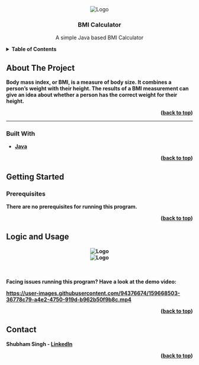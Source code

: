 <div align="center">
 
   <img src="https://i.ibb.co/rtrYYFq/image.png" alt="Logo" > 
 </div>

  <h3 align="center">BMI Calculator </h3>

  <p align="center">
 A simple Java based BMI Calculator 
    <br />
   
  





<details>
  <summary><b>Table of Contents</summary>
  <ol>
    <li>
      <a href="#about-the-project">About The Project</a>
      <ul>
        <li><a href="#built-with">Built With</a></li>
      </ul>
    </li>
    <li>
      <a href="#getting-started">Getting Started</a>
      <ul>
        <li><a href="#prerequisites">Prerequisites</a></li>
   </ul>
    </li>
    <li><a href="#logic-and-usage">Logic and Usage</a></li>
     </li>
    <li><a href="#contact">Contact</a></li>
  
  </ol>
</details>




## About The Project


Body mass index, or BMI, is a measure of body size. It combines a person’s weight with their height. The results of a BMI measurement can give an idea about whether a person has the correct weight for their height.


<p align="right">(<a href="#top">back to top</a>)</p>


<hr>

### Built With

* [Java](https://www.java.com/en/)


<p align="right">(<a href="#top">back to top</a>)</p>




## Getting Started



### Prerequisites

There are no prerequisites for running this program.





<p align="right">(<a href="#top">back to top</a>)</p>




## Logic and Usage

   <div align="center">
   
   <img src="https://i.ibb.co/2MGZcRq/snip.png" alt="Logo" > 
   
</div>

 <div align="center">
   
   <img src="https://i.ibb.co/Yt7FVQg/snip.png" alt="Logo" > 
   
</div>
<br><br>

Facing issues running this program? Have a look at the demo video:


https://user-images.githubusercontent.com/94376674/159668503-36778c79-a4e2-4750-919d-b962b50f9b8c.mp4







<p align="right">(<a href="#top">back to top</a>)</p>






## Contact

Shubham Singh - [LinkedIn](https://www.linkedin.com/in/shubham-singh-519769220/) 



<p align="right">(<a href="#top">back to top</a>)</p>






